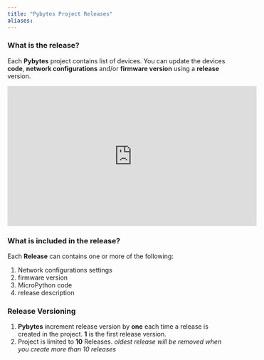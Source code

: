```yaml
---
title: "Pybytes Project Releases"
aliases:
---
```


### What is the release?
Each **Pybytes** project contains list of devices. You can update the devices **code**, **network configurations** and/or **firmware version** using a **release** version.

<iframe width="560" height="315" src="https://www.youtube.com/embed/JSNTZDHKm5M" frameborder="0" allow="accelerometer; autoplay; clipboard-write; encrypted-media; gyroscope; picture-in-picture" allowfullscreen></iframe>

### What is included in the release?
Each **Release** can contains one or more of the following:

1. Network configurations settings
2. firmware version
3. MicroPython code
4. release description

### Release Versioning
1. **Pybytes** increment release version by **one** each time a release is created in the project. **1** is the first release version.
2. Project is limited to **10** Releases. _oldest release will be removed when you create more than 10 releases_
